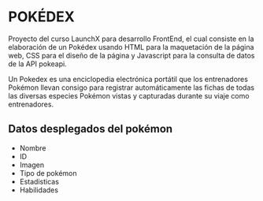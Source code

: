 # POKÉDEX

Proyecto del curso LaunchX para desarrollo FrontEnd, el cual consiste en la elaboración de un Pokédex usando HTML para la maquetación de la página web, CSS para el diseño de la página y Javascript para la consulta de datos de la API pokeapi.

Un Pokedex es una enciclopedia electrónica portátil que los entrenadores Pokémon llevan consigo para registrar automáticamente las fichas de todas las diversas especies Pokémon vistas y capturadas durante su viaje como entrenadores.

## Datos desplegados del pokémon
  -  Nombre
  -  ID
  -  Imagen
  -  Tipo de pokémon
  -  Estadisticas
  -  Habilidades
